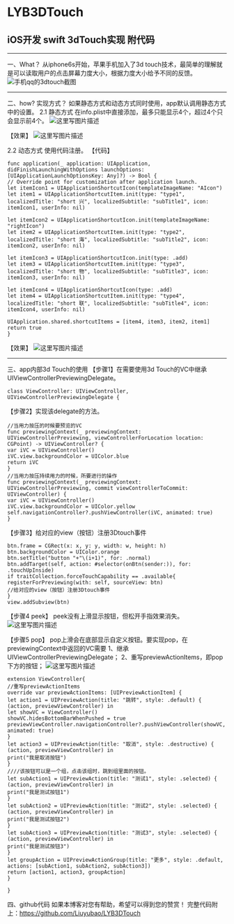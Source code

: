 # LYB3DTouch
## iOS开发 swift 3dTouch实现 附代码 ##


----------
一、What？
从iphone6s开始，苹果手机加入了3d touch技术，最简单的理解就是可以读取用户的点击屏幕力度大小，根据力度大小给予不同的反馈。
![手机qq的3dtouch截图](http://img.blog.csdn.net/20180123143906592?watermark/2/text/aHR0cDovL2Jsb2cuY3Nkbi5uZXQvWXViYW9Mb3Vpc0xpdQ==/font/5a6L5L2T/fontsize/400/fill/I0JBQkFCMA==/dissolve/70/gravity/SouthEast)


----------
二、how? 实现方式？
如果静态方式和动态方式同时使用，app默认调用静态方式中的设置。
2.1 静态方式
在info.plist中直接添加，最多只能显示4个，超过4个只会显示前4个。
![这里写图片描述](http://img.blog.csdn.net/20180123145430405?watermark/2/text/aHR0cDovL2Jsb2cuY3Nkbi5uZXQvWXViYW9Mb3Vpc0xpdQ==/font/5a6L5L2T/fontsize/400/fill/I0JBQkFCMA==/dissolve/70/gravity/SouthEast)

【效果】
![这里写图片描述](http://img.blog.csdn.net/20180123160521691?watermark/2/text/aHR0cDovL2Jsb2cuY3Nkbi5uZXQvWXViYW9Mb3Vpc0xpdQ==/font/5a6L5L2T/fontsize/400/fill/I0JBQkFCMA==/dissolve/70/gravity/SouthEast)

2.2 动态方式
使用代码注册。
【代码】

```
func application(_ application: UIApplication, didFinishLaunchingWithOptions launchOptions: [UIApplicationLaunchOptionsKey: Any]?) -> Bool {
// Override point for customization after application launch.
let itemIcon1 = UIApplicationShortcutIcon(templateImageName: "AIcon")
let item1 = UIApplicationShortcutItem.init(type: "type1", localizedTitle: "short 兴", localizedSubtitle: "subTitle1", icon: itemIcon1, userInfo: nil)

let itemIcon2 = UIApplicationShortcutIcon.init(templateImageName: "rightIcon")
let item2 = UIApplicationShortcutItem.init(type: "type2", localizedTitle: "short 海", localizedSubtitle: "subTitle2", icon: itemIcon2, userInfo: nil)

let itemIcon3 = UIApplicationShortcutIcon.init(type: .add)
let item3 = UIApplicationShortcutItem.init(type: "type3", localizedTitle: "short 物", localizedSubtitle: "subTitle3", icon: itemIcon3, userInfo: nil)

let itemIcon4 = UIApplicationShortcutIcon(type: .add)
let item4 = UIApplicationShortcutItem.init(type: "type4", localizedTitle: "short 联", localizedSubtitle: "subTitle4", icon: itemIcon4, userInfo: nil)

UIApplication.shared.shortcutItems = [item4, item3, item2, item1]
return true
}
```
【效果】
![这里写图片描述](http://img.blog.csdn.net/20180123160551988?watermark/2/text/aHR0cDovL2Jsb2cuY3Nkbi5uZXQvWXViYW9Mb3Vpc0xpdQ==/font/5a6L5L2T/fontsize/400/fill/I0JBQkFCMA==/dissolve/70/gravity/SouthEast)


----------
三、app内部3d Touch的使用
【步骤1】在需要使用3d Touch的VC中继承UIViewControllerPreviewingDelegate。
```
class ViewController: UIViewController, UIViewControllerPreviewingDelegate {
```

【步骤2】实现该delegate的方法。

```
//当用力按压的时候要预览的VC
func previewingContext(_ previewingContext: UIViewControllerPreviewing, viewControllerForLocation location: CGPoint) -> UIViewController? {
var iVC = UIViewController()
iVC.view.backgroundColor = UIColor.blue
return iVC
}
//当用力按压持续用力的时候，所要进行的操作
func previewingContext(_ previewingContext: UIViewControllerPreviewing, commit viewControllerToCommit: UIViewController) {
var iVC = UIViewController()
iVC.view.backgroundColor = UIColor.yellow
self.navigationController?.pushViewController(iVC, animated: true)
}
```
【步骤3】给对应的view（按钮）注册3Dtouch事件

```
btn.frame = CGRect(x: x, y: y, width: w, height: h)
btn.backgroundColor = UIColor.orange
btn.setTitle("button "+"\(i+1)", for: .normal)
btn.addTarget(self, action: #selector(onBtn(sender:)), for: .touchUpInside)
if traitCollection.forceTouchCapability == .available{
registerForPreviewing(with: self, sourceView: btn)
//给对应的view（按钮）注册3Dtouch事件
}
view.addSubview(btn)
```
【步骤4 peek】
peek没有上滑显示按钮，但松开手指效果消失。
![这里写图片描述](http://img.blog.csdn.net/20180123160612237?watermark/2/text/aHR0cDovL2Jsb2cuY3Nkbi5uZXQvWXViYW9Mb3Vpc0xpdQ==/font/5a6L5L2T/fontsize/400/fill/I0JBQkFCMA==/dissolve/70/gravity/SouthEast)

【步骤5 pop】
pop上滑会在底部显示自定义按钮。要实现pop，在previewingContext中返回的VC需要
1、继承UIViewControllerPreviewingDelegate；
2、重写previewActionItems，即pop下方的按钮；
![这里写图片描述](http://img.blog.csdn.net/20180123160640705?watermark/2/text/aHR0cDovL2Jsb2cuY3Nkbi5uZXQvWXViYW9Mb3Vpc0xpdQ==/font/5a6L5L2T/fontsize/400/fill/I0JBQkFCMA==/dissolve/70/gravity/SouthEast)
```
extension ViewController{
//重写previewActionItems
override var previewActionItems: [UIPreviewActionItem] {
let action1 = UIPreviewAction(title: "跳转", style: .default) { (action, previewViewController) in
let showVC = ViewController()
showVC.hidesBottomBarWhenPushed = true
previewViewController.navigationController?.pushViewController(showVC, animated: true)
}
let action3 = UIPreviewAction(title: "取消", style: .destructive) { (action, previewViewController) in
print("我是取消按钮")
}
////该按钮可以是一个组，点击该组时，跳到组里面的按钮。
let subAction1 = UIPreviewAction(title: "测试1", style: .selected) { (action, previewViewController) in
print("我是测试按钮1")
}
let subAction2 = UIPreviewAction(title: "测试2", style: .selected) { (action, previewViewController) in
print("我是测试按钮2")
}
let subAction3 = UIPreviewAction(title: "测试3", style: .selected) { (action, previewViewController) in
print("我是测试按钮3")
}
let groupAction = UIPreviewActionGroup(title: "更多", style: .default, actions: [subAction1, subAction2, subAction3])
return [action1, action3, groupAction]
}

}
```

四、github代码
如果本博客对您有帮助，希望可以得到您的赞赏！
完整代码附上：https://github.com/Liuyubao/LYB3DTouch
